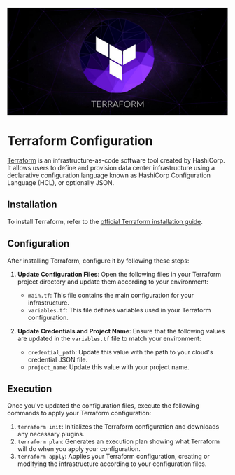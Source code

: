 ![Terraform](https://github.com/Abubakrmali2/DE-Movies-Project/blob/main/Images/Terraform.png?Raw=true)


# Terraform Configuration

[Terraform](https://www.terraform.io/) is an infrastructure-as-code software tool created by HashiCorp. It allows users to define and provision data center infrastructure using a declarative configuration language known as HashiCorp Configuration Language (HCL), or optionally JSON.

## Installation

To install Terraform, refer to the [official Terraform installation guide](https://www.terraform.io/downloads.html).

## Configuration

After installing Terraform, configure it by following these steps:

1. **Update Configuration Files**: Open the following files in your Terraform project directory and update them according to your environment:

    - `main.tf`: This file contains the main configuration for your infrastructure.
    - `variables.tf`: This file defines variables used in your Terraform configuration.

2. **Update Credentials and Project Name**: Ensure that the following values are updated in the `variables.tf` file to match your environment:

    - `credential_path`: Update this value with the path to your cloud's credential JSON file.
    - `project_name`: Update this value with your project name.

## Execution

Once you've updated the configuration files, execute the following commands to apply your Terraform configuration:

1. `terraform init`: Initializes the Terraform configuration and downloads any necessary plugins.
2. `terraform plan`: Generates an execution plan showing what Terraform will do when you apply your configuration.
3. `terraform apply`: Applies your Terraform configuration, creating or modifying the infrastructure according to your configuration files.
